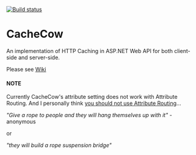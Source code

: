 [![Build status](https://ci.appveyor.com/api/projects/status/du7alwfjuuce7u04?svg=true)](https://ci.appveyor.com/project/aliostad/cachecow)

CacheCow
========

An implementation of HTTP Caching in ASP.NET Web API for both client-side and server-side.

Please see [Wiki](https://github.com/aliostad/CacheCow/wiki)

#### NOTE
Currently CacheCow's attribute setting does not work with Attribute Routing. 
And I personally think [you should not use Attribute Routing](https://aspnetwebstack.codeplex.com/wikipage?title=Attribute%20routing%20in%20Web%20API)...

*"Give a rope to people and they will hang themselves up with it"* - anonymous

or 

*"they will build a rope suspension bridge"*

